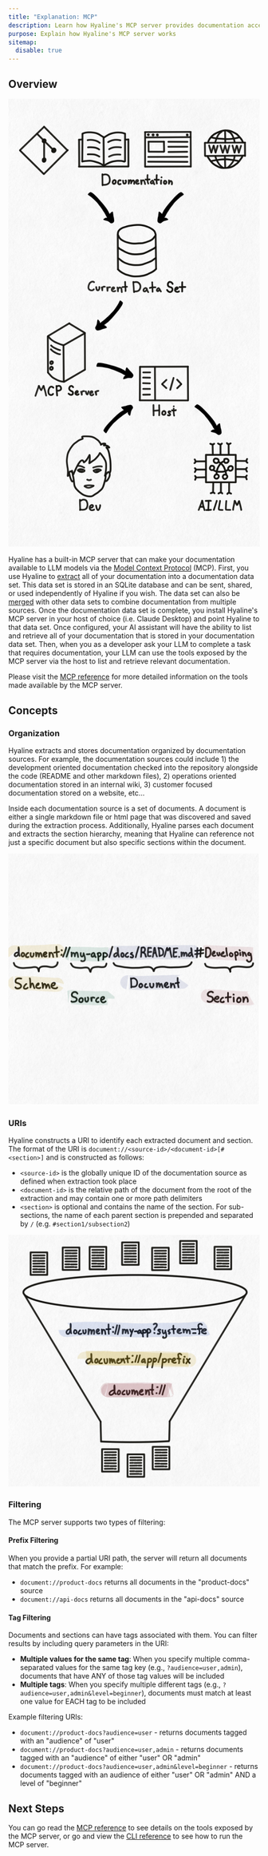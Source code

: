 ```yaml
---
title: "Explanation: MCP"
description: Learn how Hyaline's MCP server provides documentation access to LLMs
purpose: Explain how Hyaline's MCP server works
sitemap:
  disable: true
---
```

## Overview

<div class="portrait">

![Overview](_img/mcp-overview.svg)

Hyaline has a built-in MCP server that can make your documentation available to LLM models via the [Model Context Protocol](https://modelcontextprotocol.io/introduction) (MCP). First, you use Hyaline to [extract](./extract.md) all of your documentation into a documentation data set. This data set is stored in an SQLite database and can be sent, shared, or used independently of Hyaline if you wish. The data set can also be [merged](./merge.md) with other data sets to combine documentation from multiple sources. Once the documentation data set is complete, you install Hyaline's MCP server in your host of choice (i.e. Claude Desktop) and point Hyaline to that data set. Once configured, your AI assistant will have the ability to list and retrieve all of your documentation that is stored in your documentation data set. Then, when you as a developer ask your LLM to complete a task that requires documentation, your LLM can use the tools exposed by the MCP server via the host to list and retrieve relevant documentation.

Please visit the [MCP reference](../reference/mcp.md) for more detailed information on the tools made available by the MCP server.

</div>

## Concepts

### Organization

Hyaline extracts and stores documentation organized by documentation sources. For example, the documentation sources could include 1) the development oriented documentation checked into the repository alongside the code (README and other markdown files), 2) operations oriented documentation stored in an internal wiki, 3) customer focused documentation stored on a website, etc...

Inside each documentation source is a set of documents. A document is either a single markdown file or html page that was discovered and saved during the extraction process. Additionally, Hyaline parses each document and extracts the section hierarchy, meaning that Hyaline can reference not just a specific document but also specific sections within the document.

<div class="portrait">

![URIs](_img/mcp-uri.svg)

### URIs

Hyaline constructs a URI to identify each extracted document and section. The format of the URI is `document://<source-id>/<document-id>[#<section>]` and is constructed as follows:

- `<source-id>` is the globally unique ID of the documentation source as defined when extraction took place
- `<document-id>` is the relative path of the document from the root of the extraction and may contain one or more path delimiters
- `<section>` is optional and contains the name of the section. For sub-sections, the name of each parent section is prepended and separated by `/` (e.g. `#section1/subsection2`)

</div>

<div class="portrait">

![URIs](_img/mcp-filtering.svg)

### Filtering

The MCP server supports two types of filtering:

#### Prefix Filtering
When you provide a partial URI path, the server will return all documents that match the prefix. For example:
- `document://product-docs` returns all documents in the "product-docs" source
- `document://api-docs` returns all documents in the "api-docs" source

#### Tag Filtering
Documents and sections can have tags associated with them. You can filter results by including query parameters in the URI:

- **Multiple values for the same tag**: When you specify multiple comma-separated values for the same tag key (e.g., `?audience=user,admin`), documents that have ANY of those tag values will be included
- **Multiple tags**: When you specify multiple different tags (e.g., `?audience=user,admin&level=beginner`), documents must match at least one value for EACH tag to be included

Example filtering URIs:
- `document://product-docs?audience=user` - returns documents tagged with an "audience" of "user"
- `document://product-docs?audience=user,admin` - returns documents tagged with an "audience" of either "user" OR "admin"
- `document://product-docs?audience=user,admin&level=beginner` - returns documents tagged with an audience of either "user" OR "admin" AND a level of "beginner"

</div>

## Next Steps
You can go read the [MCP reference](../reference/mcp.md) to see details on the tools exposed by the MCP server, or go and view the [CLI reference](../reference/cli.md) to see how to run the MCP server.
